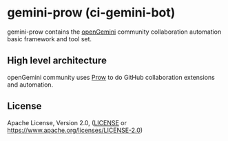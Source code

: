 # gemini-prow (ci-gemini-bot)
gemini-prow contains the [openGemini](https://github.com/openGemini/openGemini) community collaboration automation basic framework and tool set.

## High level architecture

openGemini community uses [Prow](https://github.com/kubernetes/test-infra/tree/master/prow)
to do GitHub collaboration extensions and automation.

## License

Apache License, Version 2.0, ([LICENSE](LICENSE) or https://www.apache.org/licenses/LICENSE-2.0)
